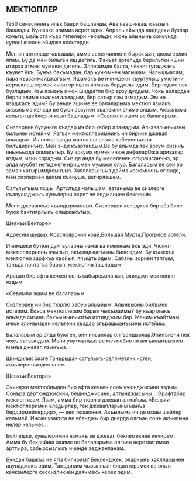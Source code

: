 ## МЕКТЮПЛЕР

1950 сенесининъ ильк баари башланды.
Ава яваш-яваш къызып башлады.
Кунешке эпимиз асрет эдик.
Апрель айында вадидеки бузлар кочьти, майыста къар тёпелери чекильди, июнь айынынъ соньунда купоні юзюни эйидже косьтерди.

Мен эп артельде чалышам, амма сепетчиликни быракъып, дюльгерлик япам.
Бу да мен бильген иш дегиль.
Факъат артельде берильген ишни итираз этмек мумкюн дегиль.
Эллеримде балта, чёкюч тутаджакъ къувет ёкъ.
Бунъа бакъмадан, бар кучюмнен чалышам.
Чалышмасам, пара къазанмайджагъым.
Яшамакъ ве ичимдеки къуртулыш умютини керчеклештирмек ичюн эр ишни япмакъ борджлы эдим.
Бир гедже пек бузладым, язы язмакъ ичюн шиддетли бир арзу дуйдым.
Чокъ айлардан берли элиме къалем алмадым, бир сатыр язы язмадым.
Эм не язаджакъ эдим?
Бу аньде эшиме ве балаларыма мектюп язмакъ акъылыма кельди ве буюк арзунен къалемни элиме алдым.
Акъылыма кельген шейлерни язып башладым:
«Севимли эшим ве балаларым.

Сизлерден бугуньге къадар ич бир хабер аламадым.
Ал-эвалынъызны бильмек истейим.
Язгъан мектюплеримнинъ ич бирине джевап алмадым.
Ич олмагъанда манъа сагълыкъ хаберинъизни билъдиринъиз.
Мен энди къартаидым.Ве бу алымда тек арзум сизинъ янынъызда олмакътыр.
Бу арзума ирмек ичюн дефаларОжа аризалар яздым, изин сорадым.
Сиз де анда бу меселенен огърашсанъыз, эр алда мусбет нетиджеге иришмек мумкюн олур.
Балаларым ве сен эр заман хатырымдасынъыз.
Хаялларынъыз дайма козюмнинъ огюнде, мен сизлернен дайма къонуша, дегирлешем.

Сагълыгъым яхшы.
Артслъде чалышам, ватаныма ве сизлерге къавушаджакъ куньлерни асрет ве эеджаниен беклеиим.

Мени джевапсыз къалдырманъыз.
Сизлердеи кследжек бир сёз биле буюк бахтиярлыкъ оладжакътыр.

Шевкъи Бекторе»

Адресим шудыр: Красноярский край,Большая Мурта,Прогресе артели.

Ичимдеки бутюн дуйгъуларны язмагъа имкяным ёкъ эди.
Чюнкп мектюплернинъ ачылып, окъуладжагъыны биле эдим.
Бу къыскъа мектюпни зарфкъа къойып, япыштырдым.
Сабаны зорнен таптым, танъда почтагъа барып, мектюпни ташладым.

Арадан бир афта кечкен сонъ сабырсызланып, экинджи мектюпнн яздым:

«Севимли эшим ве балаларым.

Сизлерден ич бир тюрлю хабер алмайым.
Алынъызны билъмек истейим.
Ёкъса мектюплерим барып чыкъмаймы?
Бу къартлыкъ алымда сизинъ бакъымынъызгъа ихтияджым бар.
Меним къайтмам ичюн элинъизден келъгени къадар огърашманъызны истейим.

Балаларым эр алда буюген, эйи инсанлар олгъандырлар.Эпинъизни пек чокъ сагъындым.
Мени унутманъыз ве мектюбимни алгъанынъызнен манъа джевап язынъыз.

Шимдилик сизге Танърыдан сагълыкъ-селяметлик истей, козьлеринъизден опем.

Шевкъи Бекторе»

Экинджи мектюбимден бир афта кечкен сонъ учюнджисини яздым.
Сонъра дёртюнджисини, бешинджисини, алтынджысыны...
Эрафтабир мектюп язам.
Язам, амма бир тюрлю джевап алмайым.
«Бельки мектюплеримни аладырлар, тек джевапларыны манъа бердирмейлердир», — деп тюшюнем.
Акъылыма ич де яхшы шейлер кельмей.
Инсан узакъта ве ябанджы бир диярда олгъан сонъ акъылына нелер кельмез...

Бойледже, куньлеримни язмакъ ве джевап беклемекнен кечирем.
Амма бу беклейиш эшиме ве балаларыма олгъан асретлигимни арттыра, сабырсызлыкъ ичинде эеджанланам.

Бундан башкъа не ягіа билирим?
Беклейджек, оларнынъ хаялларынен авунаджакъ эдим.
Такъдирим чызылгъан ёлдан юрьмек ве олып кечкенлерге сессизликнен даянмакъ керек эдим.
